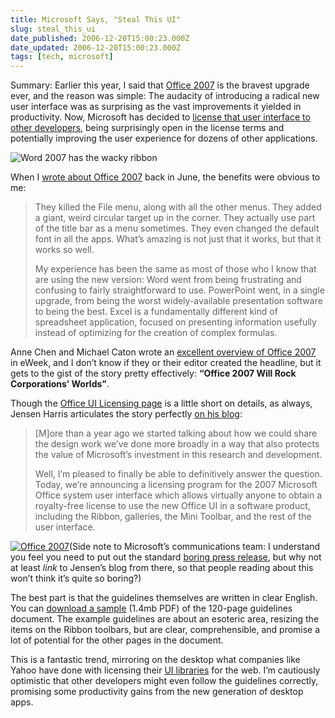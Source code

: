 ```yaml
---
title: Microsoft Says, "Steal This UI"
slug: steal_this_ui
date_published: 2006-12-20T15:00:23.000Z
date_updated: 2006-12-20T15:00:23.000Z
tags: [tech, microsoft]
---
```


Summary: Earlier this year, I said that [Office 2007](/2006/06/19/office_2007_is_) is the bravest upgrade ever, and the reason was simple: The audacity of introducing a radical new user interface was as surprising as the vast improvements it yielded in productivity. Now, Microsoft has decided to [license that user interface to other developers](http://msdn2.microsoft.com/en-us/office/aa973809.aspx), being surprisingly open in the license terms and potentially improving the user experience for dozens of other applications.

![Word 2007 has the wacky ribbon](https://cdn.glitch.global/404b3890-f989-441b-8d84-a05be36ed386/word2007.png?v=1727918444542)

When I [wrote about Office 2007](/2006/06/19/office_2007_is_) back in June, the benefits were obvious to me:

> They killed the File menu, along with all the other menus. They added a giant, weird circular target up in the corner. They actually use part of the title bar as a menu sometimes. They even changed the default font in all the apps. What’s amazing is not just that it works, but that it works so well.
> 
> My experience has been the same as most of those who I know that are using the new version: Word went from being frustrating and confusing to fairly straightforward to use. PowerPoint went, in a single upgrade, from being the worst widely-available presentation software to being the best. Excel is a fundamentally different kind of spreadsheet application, focused on presenting information usefully instead of optimizing for the creation of complex formulas.

Anne Chen and Michael Caton wrote an [excellent overview of Office 2007](http://www.serveriq.net/print_article2/0,1217,a=196017,00.asp) in eWeek, and I don’t know if they or their editor created the headline, but it gets to the gist of the story pretty effectively: **“Office 2007 Will Rock Corporations’ Worlds”**.

Though the [Office UI Licensing page](http://msdn2.microsoft.com/en-us/office/aa973809.aspx) is a little short on details, as always, Jensen Harris articulates the story perfectly [on his blog](http://blogs.msdn.com/jensenh/archive/2006/11/21/licensing-the-2007-microsoft-office-user-interface.aspx):

> [M]ore than a year ago we started talking about how we could share the design work we’ve done more broadly in a way that also protects the value of Microsoft’s investment in this research and development.
> 
> Well, I’m pleased to finally be able to definitively answer the question. Today, we’re announcing a licensing program for the 2007 Microsoft Office system user interface which allows virtually anyone to obtain a royalty-free license to use the new Office UI in a software product, including the Ribbon, galleries, the Mini Toolbar, and the rest of the user interface.

[![Office 2007](/images/office-2007.jpg)](http://www.amazon.com/exec/obidos/ASIN/B000HCVR30/2020-20)(Side note to Microsoft’s communications team: I understand you feel you need to put out the standard [boring press release](http://www.microsoft.com/presspass/features/2006/nov06/11-21officeui.mspx), but why not at least *link* to Jensen’s blog from there, so that people reading about this won’t think it’s quite so boring?)

The best part is that the guidelines themselves are written in clear English. You can [download a sample](http://officeblogs.net/UI/Preview%202007%20Microsoft%20Office%20System%20UI%20Design%20Guidelines.pdf) (1.4mb PDF) of the 120-page guidelines document. The example guidelines are about an esoteric area, resizing the items on the Ribbon toolbars, but are clear, comprehensible, and promise a lot of potential for the other pages in the document.

This is a fantastic trend, mirroring on the desktop what companies like Yahoo have done with licensing their [UI libraries](http://developer.yahoo.com/yui/) for the web. I’m cautiously optimistic that other developers might even follow the guidelines correctly, promising some productivity gains from the new generation of desktop apps.
